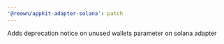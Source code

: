 ```yaml
---
'@reown/appkit-adapter-solana': patch
---
```


Adds deprecation notice on unused wallets parameter on solana adapter
